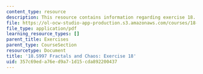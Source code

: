 ```yaml
---
content_type: resource
description: This resource contains information regarding exercise 18.
file: https://ol-ocw-studio-app-production.s3.amazonaws.com/courses/18-s997-introduction-to-matlab-programming-fall-2011/357c69eda76ed9a71d15cda892200437_MIT18_S997F11_Exercise_18.pdf
file_type: application/pdf
learning_resource_types: []
parent_title: Exercises
parent_type: CourseSection
resourcetype: Document
title: '18.S997 Fractals and Chaos: Exercise 18'
uid: 357c69ed-a76e-d9a7-1d15-cda892200437
---
```

